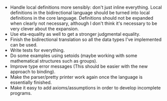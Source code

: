 * Handle local definitions more sensibly: don't just inline
  everything. Local definitions in the bidirectional language should
  be turned into local definitions in the core language. Definitions
  should not be expanded when clearly not necessary, although I don't
  think it's necessary to be very clever about the expansion.
* Use eta-equality as well to get a stronger judgmental equality.
* Finish the bidirectional translation so all the data types I've
  implemented can be used.
* Write tests for everything.
* Do some examples using setoids (maybe working with some mathematical
  structures such as groups).
* Improve type error messages (This should be easier with the new
  approach to binding).
* Make the parser/pretty printer work again once the language is
  essentially finished.
* Make it easy to add axioms/assumptions in order to develop
  incomplete programs.
